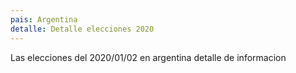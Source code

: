 ```yaml
---
pais: Argentina
detalle: Detalle elecciones 2020
---
```


Las elecciones del 2020/01/02 en argentina detalle de informacion
